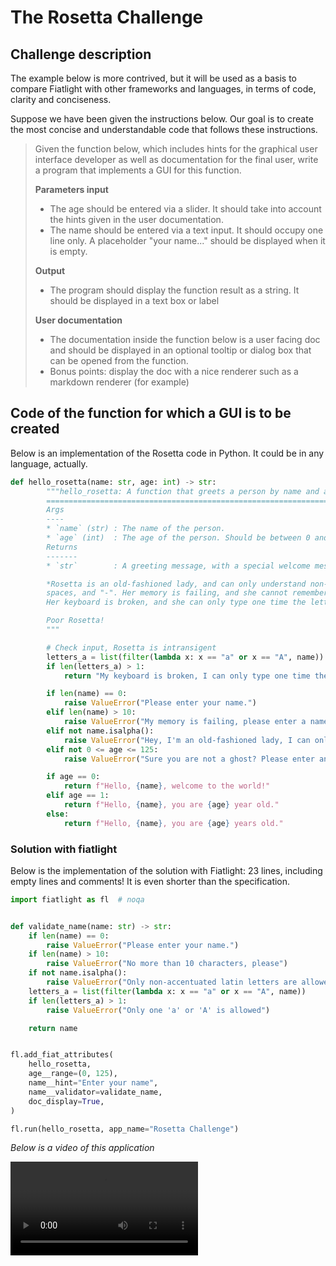The Rosetta Challenge
=====================

Challenge description
---------------------

The example below is more contrived, but it will be used as a basis to compare Fiatlight with other frameworks and languages, in terms of code, clarity and conciseness.

Suppose we have been given the instructions below. Our goal is to create the most concise and understandable code that follows these instructions.

> Given the function below, which includes hints for the graphical user interface developer as well as documentation for the final user, write a program that implements a GUI for this function.
>
> **Parameters input**
>
> - The age should be entered via a slider.
>  It should take into account the hints given in the user documentation.
> - The name should be entered via a text input. It should occupy one line only.
>   A placeholder "your name..." should be displayed when it is empty.
>
> **Output**
>
> - The program should display the function result as a string. It should be displayed in a text box or label
>
> **User documentation**
>
> - The documentation inside the function below is a user facing doc and should
>  be displayed in an optional tooltip or dialog box that can be opened from the function.
> - Bonus points: display the doc with a nice renderer such as a markdown renderer (for example)

Code of the function for which a GUI is to be created
------------------------------------------------------

Below is an implementation of the Rosetta code in Python. It could be in any language, actually.

```python
def hello_rosetta(name: str, age: int) -> str:
        """hello_rosetta: A function that greets a person by name and age
        ====================================================================
        Args
        ----
        * `name` (str) : The name of the person.
        * `age` (int)  : The age of the person. Should be between 0 and 125
        Returns
        -------
        * `str`        : A greeting message, with a special welcome message for newcomers.

        *Rosetta is an old-fashioned lady, and can only understand non-accentuated latin letters,
        spaces, and "-". Her memory is failing, and she cannot remember more than 10 characters.
        Her keyboard is broken, and she can only type one time the letter 'a' or 'A' per day.*

        Poor Rosetta!
        """

        # Check input, Rosetta is intransigent
        letters_a = list(filter(lambda x: x == "a" or x == "A", name))
        if len(letters_a) > 1:
            return "My keyboard is broken, I can only type one time the letter 'a' or 'A' per day."

        if len(name) == 0:
            raise ValueError("Please enter your name.")
        elif len(name) > 10:
            raise ValueError("My memory is failing, please enter a name with less than 10 characters.")
        elif not name.isalpha():
            raise ValueError("Hey, I'm an old-fashioned lady, I can only understand non-accentuated latin letters.")
        elif not 0 <= age <= 125:
            raise ValueError("Sure you are not a ghost? Please enter an age between 0 and 125.")

        if age == 0:
            return f"Hello, {name}, welcome to the world!"
        elif age == 1:
            return f"Hello, {name}, you are {age} year old."
        else:
            return f"Hello, {name}, you are {age} years old."
```


### Solution with fiatlight

Below is the implementation of the solution with Fiatlight: 23 lines, including empty lines and comments!
It is even shorter than the specification.

```python
import fiatlight as fl  # noqa


def validate_name(name: str) -> str:
    if len(name) == 0:
        raise ValueError("Please enter your name.")
    if len(name) > 10:
        raise ValueError("No more than 10 characters, please")
    if not name.isalpha():
        raise ValueError("Only non-accentuated latin letters are allowed")
    letters_a = list(filter(lambda x: x == "a" or x == "A", name))
    if len(letters_a) > 1:
        raise ValueError("Only one 'a' or 'A' is allowed")

    return name


fl.add_fiat_attributes(
    hello_rosetta,
    age__range=(0, 125),
    name__hint="Enter your name",
    name__validator=validate_name,
    doc_display=True,
)

fl.run(hello_rosetta, app_name="Rosetta Challenge")
```


*Below is a video of this application*

<video src="_static/videos/rosetta.mp4" controls preload></video>
